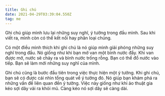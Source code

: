 ```yaml
---
title: Ghi chú
date: 2021-04-29T03:39:04.550Z
tag: me
---
```

Ghi chú giúp mình lưu lại những suy nghĩ, ý tưởng trong đầu mình. Sau khi viết ra, mình còn có thể kết nối hay phân loại chúng.

Có một điều mình thích khi ghi chú là nó giúp mình giải phóng những suy nghĩ trong đầu. Nó giống như khi bạn mở van một bình nước đầy. Khi van được mở, nước sẽ chảy ra và bình nước trống rỗng. Bạn có thể đổ nước vào tiếp. Bạn sẽ làm mới những suy nghĩ của mình.

Ghi chú cũng là bước đầu tiên trong việc thực hiện một ý tưởng. Khi ghi chú, bạn sẽ có được cái nhìn tổng quát về ý tưởng đó. Nó giúp bạn khám phá ra những vấn đề liên quan đến ý tưởng. Việc này giống như khi ảo thuật gia kéo sợi dây vải ra khỏi mũ. Càng kéo nó sợi dây sẽ càng dài.
